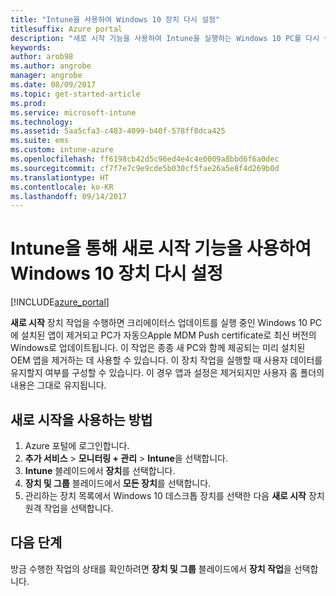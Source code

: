 ```yaml
---
title: "Intune을 사용하여 Windows 10 장치 다시 설정"
titlesuffix: Azure portal
description: "새로 시작 기능을 사용하여 Intune을 실행하는 Windows 10 PC를 다시 설정하는 방법을 알아봅니다.\""
keywords: 
author: arob98
ms.author: angrobe
manager: angrobe
ms.date: 08/09/2017
ms.topic: get-started-article
ms.prod: 
ms.service: microsoft-intune
ms.technology: 
ms.assetid: 5aa5cfa3-c483-4099-b40f-578ff8dca425
ms.suite: ems
ms.custom: intune-azure
ms.openlocfilehash: ff6198cb42d5c96ed4e4c4e0009a8bbd6f6a0dec
ms.sourcegitcommit: cf7f7e7c9e9cde5b030cf5fae26a5e8f4d269b0d
ms.translationtype: HT
ms.contentlocale: ko-KR
ms.lasthandoff: 09/14/2017
---
```

# <a name="use-fresh-start-to-reset-windows-10-devices-with-intune"></a>Intune을 통해 새로 시작 기능을 사용하여 Windows 10 장치 다시 설정


[!INCLUDE[azure_portal](./includes/azure_portal.md)]

**새로 시작** 장치 작업을 수행하면 크리에이터스 업데이트를 실행 중인 Windows 10 PC에 설치된 앱이 제거되고 PC가 자동으Apple MDM Push certificate로 최신 버전의 Windows로 업데이트됩니다.
이 작업은 종종 새 PC와 함께 제공되는 미리 설치된 OEM 앱을 제거하는 데 사용할 수 있습니다. 이 장치 작업을 실행할 때 사용자 데이터를 유지할지 여부를 구성할 수 있습니다. 이 경우 앱과 설정은 제거되지만 사용자 홈 폴더의 내용은 그대로 유지됩니다.

## <a name="how-to-use-fresh-start"></a>새로 시작을 사용하는 방법

1. Azure 포털에 로그인합니다.
2. **추가 서비스** > **모니터링 + 관리** > **Intune**을 선택합니다.
3. **Intune** 블레이드에서 **장치**를 선택합니다.
4. **장치 및 그룹** 블레이드에서 **모든 장치**를 선택합니다.
5. 관리하는 장치 목록에서 Windows 10 데스크톱 장치를 선택한 다음 **새로 시작** 장치 원격 작업을 선택합니다.

## <a name="next-steps"></a>다음 단계

방금 수행한 작업의 상태를 확인하려면 **장치 및 그룹** 블레이드에서 **장치 작업**을 선택합니다.

